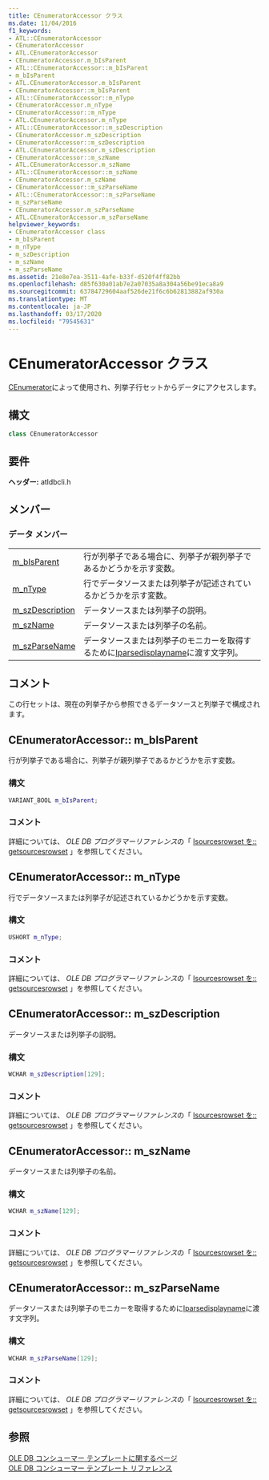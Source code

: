 ```yaml
---
title: CEnumeratorAccessor クラス
ms.date: 11/04/2016
f1_keywords:
- ATL::CEnumeratorAccessor
- CEnumeratorAccessor
- ATL.CEnumeratorAccessor
- CEnumeratorAccessor.m_bIsParent
- ATL::CEnumeratorAccessor::m_bIsParent
- m_bIsParent
- ATL.CEnumeratorAccessor.m_bIsParent
- CEnumeratorAccessor::m_bIsParent
- ATL::CEnumeratorAccessor::m_nType
- CEnumeratorAccessor.m_nType
- CEnumeratorAccessor::m_nType
- ATL.CEnumeratorAccessor.m_nType
- ATL::CEnumeratorAccessor::m_szDescription
- CEnumeratorAccessor.m_szDescription
- CEnumeratorAccessor::m_szDescription
- ATL.CEnumeratorAccessor.m_szDescription
- CEnumeratorAccessor::m_szName
- ATL.CEnumeratorAccessor.m_szName
- ATL::CEnumeratorAccessor::m_szName
- CEnumeratorAccessor.m_szName
- CEnumeratorAccessor::m_szParseName
- ATL::CEnumeratorAccessor::m_szParseName
- m_szParseName
- CEnumeratorAccessor.m_szParseName
- ATL.CEnumeratorAccessor.m_szParseName
helpviewer_keywords:
- CEnumeratorAccessor class
- m_bIsParent
- m_nType
- m_szDescription
- m_szName
- m_szParseName
ms.assetid: 21e8e7ea-3511-4afe-b33f-d520f4ff82bb
ms.openlocfilehash: d85f630a01ab7e2a07035a8a304a56be91eca8a9
ms.sourcegitcommit: 63784729604aaf526de21f6c6b62813882af930a
ms.translationtype: MT
ms.contentlocale: ja-JP
ms.lasthandoff: 03/17/2020
ms.locfileid: "79545631"
---
```

# <a name="cenumeratoraccessor-class"></a>CEnumeratorAccessor クラス

[CEnumerator](../../data/oledb/cenumerator-class.md)によって使用され、列挙子行セットからデータにアクセスします。

## <a name="syntax"></a>構文

```cpp
class CEnumeratorAccessor
```

## <a name="requirements"></a>要件

**ヘッダー:** atldbcli.h

## <a name="members"></a>メンバー

### <a name="data-members"></a>データ メンバー

|||
|-|-|
|[m_bIsParent](#bisparent)|行が列挙子である場合に、列挙子が親列挙子であるかどうかを示す変数。|
|[m_nType](#ntype)|行でデータソースまたは列挙子が記述されているかどうかを示す変数。|
|[m_szDescription](#szdescription)|データソースまたは列挙子の説明。|
|[m_szName](#szname)|データソースまたは列挙子の名前。|
|[m_szParseName](#szparsename)|データソースまたは列挙子のモニカーを取得するために[Iparsedisplayname](/windows/win32/api/oleidl/nn-oleidl-iparsedisplayname)に渡す文字列。|

## <a name="remarks"></a>コメント

この行セットは、現在の列挙子から参照できるデータソースと列挙子で構成されます。

## <a name="cenumeratoraccessorm_bisparent"></a><a name="bisparent"></a>CEnumeratorAccessor:: m_bIsParent

行が列挙子である場合に、列挙子が親列挙子であるかどうかを示す変数。

### <a name="syntax"></a>構文

```cpp
VARIANT_BOOL m_bIsParent;
```

### <a name="remarks"></a>コメント

詳細については、 *OLE DB プログラマーリファレンス*の「 [Isourcesrowset を:: getsourcesrowset](/previous-versions/windows/desktop/ms711200(v=vs.85)) 」を参照してください。

## <a name="cenumeratoraccessorm_ntype"></a><a name="ntype"></a>CEnumeratorAccessor:: m_nType

行でデータソースまたは列挙子が記述されているかどうかを示す変数。

### <a name="syntax"></a>構文

```cpp
USHORT m_nType;
```

### <a name="remarks"></a>コメント

詳細については、 *OLE DB プログラマーリファレンス*の「 [Isourcesrowset を:: getsourcesrowset](/previous-versions/windows/desktop/ms711200(v=vs.85)) 」を参照してください。

## <a name="cenumeratoraccessorm_szdescription"></a><a name="szdescription"></a>CEnumeratorAccessor:: m_szDescription

データソースまたは列挙子の説明。

### <a name="syntax"></a>構文

```cpp
WCHAR m_szDescription[129];
```

### <a name="remarks"></a>コメント

詳細については、 *OLE DB プログラマーリファレンス*の「 [Isourcesrowset を:: getsourcesrowset](/previous-versions/windows/desktop/ms711200(v=vs.85)) 」を参照してください。

## <a name="cenumeratoraccessorm_szname"></a><a name="szname"></a>CEnumeratorAccessor:: m_szName

データソースまたは列挙子の名前。

### <a name="syntax"></a>構文

```cpp
WCHAR m_szName[129];
```

### <a name="remarks"></a>コメント

詳細については、 *OLE DB プログラマーリファレンス*の「 [Isourcesrowset を:: getsourcesrowset](/previous-versions/windows/desktop/ms711200(v=vs.85)) 」を参照してください。

## <a name="cenumeratoraccessorm_szparsename"></a><a name="szparsename"></a>CEnumeratorAccessor:: m_szParseName

データソースまたは列挙子のモニカーを取得するために[Iparsedisplayname](/windows/win32/api/oleidl/nn-oleidl-iparsedisplayname)に渡す文字列。

### <a name="syntax"></a>構文

```cpp
WCHAR m_szParseName[129];
```

### <a name="remarks"></a>コメント

詳細については、 *OLE DB プログラマーリファレンス*の「 [Isourcesrowset を:: getsourcesrowset](/previous-versions/windows/desktop/ms711200(v=vs.85)) 」を参照してください。

## <a name="see-also"></a>参照

[OLE DB コンシューマー テンプレートに関するページ](../../data/oledb/ole-db-consumer-templates-cpp.md)<br/>
[OLE DB コンシューマー テンプレート リファレンス](../../data/oledb/ole-db-consumer-templates-reference.md)